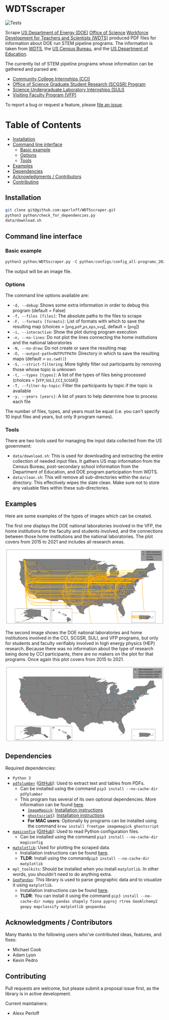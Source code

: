 # WDTSscraper

![Tests](https://github.com/aperloff/WDTSscraper/workflows/Lint_Code/badge.svg)

Scrape [US Department of Energy (DOE)](https://www.energy.gov/) [Office of Science](https://science.osti.gov/) [Workforce Development for Teachers and Scientists (WDTS)](https://science.osti.gov/wdts) produced PDF files for information about DOE run STEM pipeline programs. The information is taken from [WDTS](https://science.osti.gov/wdts), the [US Census Bureau](https://www.census.gov/), and the [US Department of Education](https://www.ed.gov/). 

The currently list of STEM pipeline programs whose information can be gathered and parsed are:
  - [Community College Internships (CCI)](https://science.osti.gov/wdts/cci)
  - [Office of Science Graduate Student Research (SCGSR) Program](https://science.osti.gov/wdts/scgsr)
  - [Science Undergraduate Laboratory Internships (SULI)](https://science.osti.gov/wdts/suli)
  - [Visiting Faculty Program (VFP)](https://science.osti.gov/wdts/vfp)

To report a bug or request a feature, please [file an issue](https://github.com/aperloff/WDTSscraper/issues/new/choose).

Table of Contents
=================
<!-- MarkdownTOC autolink="true" -->

- [Installation](#installation)
- [Command line interface](#command-line-interface)
  - [Basic example](#basic-example)
  - [Options](#options)
  - [Tools](#tools)
- [Examples](#examples)
- [Dependencies](#dependencies)
- [Acknowledgments / Contributors](#acknowledgments--contributors)
- [Contributing](#contributing)

<!-- /MarkdownTOC -->

## Installation

```bash
git clone git@github.com:aperloff/WDTSscraper.git
python3 python/check_for_dependencies.py
data/download.sh
```

## Command line interface

### Basic example

```python
python3 python/WDTSscraper.py -C python/configs/config_all-programs_2021.py
```

The output will be an image file.

### Options

The command line options available are:

  - `-d, --debug`: Shows some extra information in order to debug this program (default = False)
  - `-f, --files [files]`: The absolute paths to the files to scrape
  - `-F, --formats [formats]`: List of formats with which to save the resulting map (choices = [`png`,`pdf`,`ps`,`eps`,`svg`], default = [`png`])
  - `-i, --interactive`: Show the plot during program execution
  - `-n, --no-lines`: Do not plot the lines connecting the home institutions and the national laboratories
  - `-N, --no-draw`: Do not create or save the resulting map
  - `-O, --output-path=OUTPUTPATH`: Directory in which to save the resulting maps (default = `os.cwd()`)
  - `-S, --strict-filtering`: More tightly filter out participants by removing those whose topic is unknown
  - `-t, --types [types]`: A list of the types of files being processed (choices = [`VFP`,`SULI`,`CCI`,`SCGSR`])
  - `-T, --filter-by-topic`: Filter the participants by topic if the topic is available
  - `-y, --years [years]`: A list of years to help determine how to process each file

The number of files, types, and years must be equal (i.e. you can't specify 10 input files and years, but only 9 program names).

### Tools

There are two tools used for managing the input data collected from the US government:

  - `data/download.sh`: This is used for downloading and extracting the entire collection of needed input files. It gathers US map information from the Census Bureau, post-secondary school information from the Department of Education, and DOE program participation from WDTS.
  - `data/clean.sh`: This will remove all sub-directories within the `data/` directory. This effectively wipes the slate clean. Make sure not to store any valuable files within these sub-directories.

## Examples

Here are some examples of the types of images which can be created.

The first one displays the DOE national laboratories involved in the VFP, the home institutions for the faculty and students involved, and the connections between those home institutions and the national laboratories. The plot covers from 2015 to 2021 and includes all research areas.

![VFP connections 2015-2021](examples/VFP_2015-2021.png "VFP connections 2015-2021")

The second image shows the DOE national laboratories and home institutions involved in the CCI, SCGSR, SULI, and VFP programs, but only for students and faculty verifiably involved in high energy physics (HEP) research. Because there was no information about the type of research being done by CCI participants, there are no makers on the plot for that programs. Once again this plot covers from 2015 to 2021.

![HEP pipeline programs 2015-2021](examples/CCI_SCGSR_SULI_VFP_2015-2021_HEPOnly_Strict.png "HEP pipeline programs 2015-2021")

## Dependencies

Required dependencies:
  - `Python 3`
  - [`pdfplumber`](https://pypi.org/project/pdfplumber/) ([GitHub](https://github.com/jsvine/pdfplumber)): Used to extract text and tables from PDFs.
    - Can be installed using the command `pip3 install --no-cache-dir pdfplumber`
    - This program has several of its own optional dependencies. More information can be found [here](https://github.com/jsvine/pdfplumber#visual-debugging).
      - [`ImageMagick`](https://www.imagemagick.org/): [Installation instructions](http://docs.wand-py.org/en/latest/guide/install.html#install-imagemagick-debian)
      - [`ghostscript`](https://www.ghostscript.com/)): [Installation instructions](https://www.ghostscript.com/doc/9.21/Install.htm)
      - **For MAC users**: Optionally by programs can be installed using the command `brew install freetype imagemagick ghostscript`
  - [`magiconfig`](https://pypi.org/project/magiconfig/) ([GitHub](https://github.com/kpedro88/magiconfig/)): Used to read Python configuration files.
    - Can be installed using the command `pip3 install --no-cache-dir magiconfig`
  - [`matplotlib`](https://matplotlib.org/): Used for plotting the scraped data.
    - Installation instructions can be found [here](https://matplotlib.org/stable/users/installing/index.html).
    - **TLDR**: Install using the command`pip3 install --no-cache-dir matplotlib`
  - `mpl_toolkits`: Should be installed when you install `matplotlib`. In other words, you shouldn't need to do anything extra.
  - [`GeoPandas`](https://geopandas.org/en/stable/index.html): This library is used to parse geographic data and to visualize it using `matplotlib`.
    - Installation instructions can be found [here](https://geopandas.org/en/stable/getting_started/install.html#installing-with-pip).
    - **TLDR**: You can install it using the command `pip3 install --no-cache-dir numpy pandas shapely fiona pyproj rtree GeoAlchemy2 geopy mapclassify matplotlib geopandas`

## Acknowledgments / Contributors

Many thanks to the following users who've contributed ideas, features, and fixes:

  - Michael Cook
  - Adam Lyon
  - Kevin Pedro

## Contributing

Pull requests are welcome, but please submit a proposal issue first, as the library is in active development.

Current maintainers:

  - Alexx Perloff